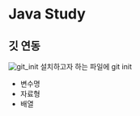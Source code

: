 # Java Study

## 깃 연동

![git_init](https://github.com/user-attachments/assets/f572e79b-0ac7-493e-b5fc-2e77defb3508)
설치하고자 하는 파일에 git init

- 변수명
- 자료형
- 배열
